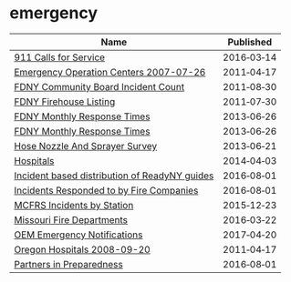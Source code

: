 # emergency

Name | Published
---- | ---------
[911 Calls for Service](../datasets/xviu-ezkt.md) | 2016&#x2011;03&#x2011;14
[Emergency Operation Centers 2007-07-26](../datasets/pjn6-jprb.md) | 2011&#x2011;04&#x2011;17
[FDNY Community Board Incident Count](../datasets/rtc6-e7ff.md) | 2011&#x2011;08&#x2011;30
[FDNY Firehouse Listing](../datasets/hc8x-tcnd.md) | 2011&#x2011;07&#x2011;30
[FDNY Monthly Response Times](../datasets/j34j-vqvt.md) | 2013&#x2011;06&#x2011;26
[FDNY Monthly Response Times](../datasets/j34j-vqvt.md) | 2013&#x2011;06&#x2011;26
[Hose Nozzle And Sprayer Survey](../datasets/ijru-c88e.md) | 2013&#x2011;06&#x2011;21
[Hospitals](../datasets/g9ck-7zns.md) | 2014&#x2011;04&#x2011;03
[Incident based distribution of ReadyNY guides](../datasets/mqd6-mvf7.md) | 2016&#x2011;08&#x2011;01
[Incidents Responded to by Fire Companies](../datasets/tm6d-hbzd.md) | 2016&#x2011;08&#x2011;01
[MCFRS Incidents by Station](../datasets/mf5d-mtzf.md) | 2015&#x2011;12&#x2011;23
[Missouri Fire Departments](../datasets/gbr4-c765.md) | 2016&#x2011;03&#x2011;22
[OEM Emergency Notifications](../datasets/8vv7-7wx3.md) | 2017&#x2011;04&#x2011;20
[Oregon Hospitals 2008-09-20](../datasets/s2vy-pvyp.md) | 2011&#x2011;04&#x2011;17
[Partners in Preparedness](../datasets/h4jn-x3ty.md) | 2016&#x2011;08&#x2011;01

